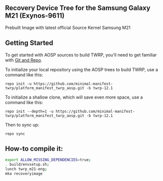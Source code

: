 
## Recovery Device Tree for the Samsung Galaxy M21  (Exynos-9611)
Prebuilt Image with latest official Source Kernel Samsung M21

## Getting Started ##
To get started with AOSP sources to build TWRP, you'll need to get familiar
with [Git and Repo](https://source.android.com/source/using-repo.html).

To initialize your local repository using the AOSP trees to build TWRP, use a command like this:

    repo init -u https://github.com/minimal-manifest-twrp/platform_manifest_twrp_aosp.git -b twrp-12.1

To initialize a shallow clone, which will save even more space, use a command like this:

    repo init --depth=1 -u https://github.com/minimal-manifest-twrp/platform_manifest_twrp_aosp.git -b twrp-12.1

Then to sync up:

    repo sync

## How-to compile it:

```sh
export ALLOW_MISSING_DEPENDENCIES=true;
. build/envsetup.sh;
lunch twrp_m21-eng;
mka recoveryimage
```
